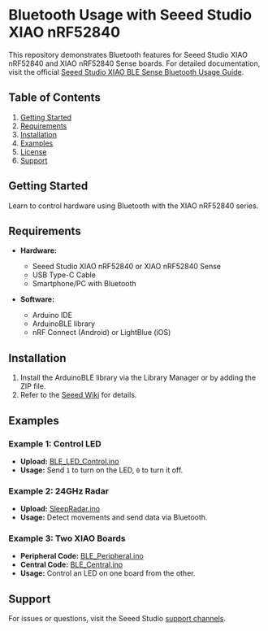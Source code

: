 # Bluetooth Usage with Seeed Studio XIAO nRF52840

This repository demonstrates Bluetooth features for Seeed Studio XIAO nRF52840 and XIAO nRF52840 Sense boards. For detailed documentation, visit the official [Seeed Studio XIAO BLE Sense Bluetooth Usage Guide](https://wiki.seeedstudio.com/XIAO-BLE-Sense-Bluetooth-Usage/).

## Table of Contents
1. [Getting Started](#getting-started)
2. [Requirements](#requirements)
3. [Installation](#installation)
4. [Examples](#examples)
5. [License](#license)
6. [Support](#support)

## Getting Started

Learn to control hardware using Bluetooth with the XIAO nRF52840 series. 

## Requirements

- **Hardware:**
  - Seeed Studio XIAO nRF52840 or XIAO nRF52840 Sense
  - USB Type-C Cable
  - Smartphone/PC with Bluetooth

- **Software:**
  - Arduino IDE
  - ArduinoBLE library
  - nRF Connect (Android) or LightBlue (iOS)

## Installation

1. Install the ArduinoBLE library via the Library Manager or by adding the ZIP file.
2. Refer to the [Seeed Wiki](https://wiki.seeedstudio.com/XIAO-BLE-Sense-Bluetooth-Usage/) for details.

## Examples

### Example 1: Control LED
- **Upload:** [BLE_LED_Control.ino](examples/BLE_LED_Control/BLE_LED_Control.ino)
- **Usage:** Send `1` to turn on the LED, `0` to turn it off.

### Example 2: 24GHz Radar
- **Upload:** [SleepRadar.ino](examples/SleepRadar/SleepRadar.ino)
- **Usage:** Detect movements and send data via Bluetooth.

### Example 3: Two XIAO Boards
- **Peripheral Code:** [BLE_Peripheral.ino](examples/BLE_TwoBoards/BLE_Peripheral.ino)
- **Central Code:** [BLE_Central.ino](examples/BLE_TwoBoards/BLE_Central.ino)
- **Usage:** Control an LED on one board from the other.

## Support

For issues or questions, visit the Seeed Studio [support channels](https://wiki.seeedstudio.com/XIAO-BLE-Sense-Bluetooth-Usage/).
